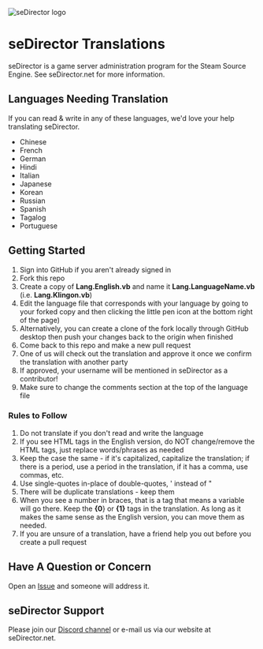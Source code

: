 
![seDirector logo](https://github.com/seDirector/Translations/blob/main/seDirector.png?raw=true)

# seDirector Translations
seDirector is a game server administration program for the Steam Source Engine.
See seDirector.net for more information.

## Languages Needing Translation
If you can read & write in any of these languages, we'd love your help translating seDirector.

 - Chinese
 - French
 - German
 - Hindi
 - Italian
 - Japanese
 - Korean
 - Russian
 - Spanish
 - Tagalog
 - Portuguese

## Getting Started
 1. Sign into GitHub if you aren't already signed in
 2. Fork this repo
 3. Create a copy of **Lang.English.vb** and name it **Lang.LanguageName.vb** (i.e. **Lang.Klingon.vb**)
 4. Edit the language file that corresponds with your language by going to your forked copy and then clicking the little pen icon at the bottom right of the page)
 5. Alternatively, you can create a clone of the fork locally through GitHub desktop then push your changes back to the origin when finished
 6. Come back to this repo and make a new pull request
 7. One of us will check out the translation and approve it once we confirm the translation with another party
 8. If approved, your username will be mentioned in seDirector as a contributor!
 9. Make sure to change the comments section at the top of the language file

### Rules to Follow

 1. Do not translate if you don't read and write the language
 2. If you see HTML tags in the English version, do NOT change/remove the HTML tags, just replace words/phrases as needed
 3. Keep the case the same - if it's capitalized, capitalize the translation; if there is a period, use a period in the translation, if it has a comma, use commas, etc.
 4. Use single-quotes in-place of double-quotes, ' instead of "
 5. There will be duplicate translations - keep them
 6. When you see a number in braces, that is a tag that means a variable will go there.  Keep the **{0**} or **{1}** tags in the translation.  As long as it makes the same sense as the English version, you can move them as needed.
 7. If you are unsure of a translation, have a friend help you out before you create a pull request

## Have A Question or Concern
Open an [Issue](https://github.com/seDirector/Translations/issues) and someone will address it.

## seDirector Support
Please join our [Discord channel](https://sedirector.net/discord) or e-mail us via our website at seDirector.net.